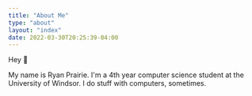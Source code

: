 ```yaml
---
title: "About Me"
type: "about"
layout: "index"
date: 2022-03-30T20:25:39-04:00
---
```


Hey 👋

My name is Ryan Prairie. I'm a 4th year computer science student at the University of Windsor. I do stuff with computers, sometimes.
